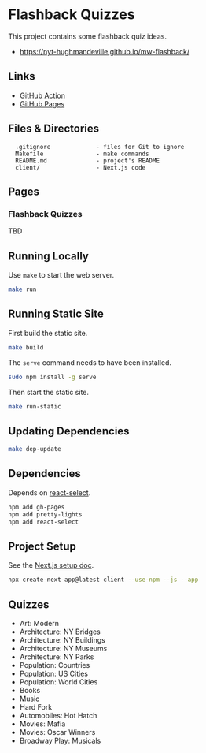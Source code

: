 # Flashback Quizzes

This project contains some flashback quiz ideas.

- <https://nyt-hughmandeville.github.io/mw-flashback/>

## Links

- [GitHub Action](https://github.com/nyt-hughmandeville/mw-flashback/actions)
- [GitHub Pages](https://nyt-hughmandeville.github.io/mw-flashback/)

## Files & Directories

```text
  .gitignore             - files for Git to ignore
  Makefile               - make commands
  README.md              - project's README
  client/                - Next.js code
```

## Pages

### Flashback Quizzes

TBD

## Running Locally

Use `make` to start the web server.

```sh
make run
```

## Running Static Site

First build the static site.

```sh
make build
```

The `serve` command needs to have been installed.

```sh
sudo npm install -g serve
```

Then start the static site.

```sh
make run-static
```

## Updating Dependencies

```sh
make dep-update
```

## Dependencies

Depends on [react-select](https://www.npmjs.com/package/react-select).

```sh
npm add gh-pages
npm add pretty-lights
npm add react-select
```

## Project Setup

See the [Next.js setup doc](https://nextjs.org/learn/basics/deploying-nextjs-app/setup).

```sh
npx create-next-app@latest client --use-npm --js --app
```

## Quizzes

- Art: Modern
- Architecture: NY Bridges
- Architecture: NY Buildings
- Architecture: NY Museums
- Architecture: NY Parks
- Population: Countries
- Population: US Cities
- Population: World Cities
- Books
- Music
- Hard Fork
- Automobiles: Hot Hatch
- Movies: Mafia
- Movies: Oscar Winners
- Broadway Play: Musicals
